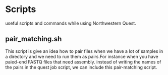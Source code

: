 # Scripts
useful scripts and commands while using Northwestern Quest.
## pair_matching.sh 
This script is give an idea how to pair files when we have a lot of samples in a directory and we need to run them as pairs.For instance when you have paied-end FASTQ files 
that need assembly. instead of writing the names of the pairs in the quest job script, we can include this pair-matching script.
